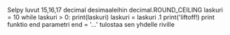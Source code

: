 Selpy luvut 15,16,17
decimal desimaaleihin decimal.ROUND_CEILING
laskuri = 10 
while laskuri > 0:
print(laskuri) 
laskuri = laskuri .1 
print('liftoff!)
print funktio end parametri end = '...' tulostaa sen yhdelle riville

